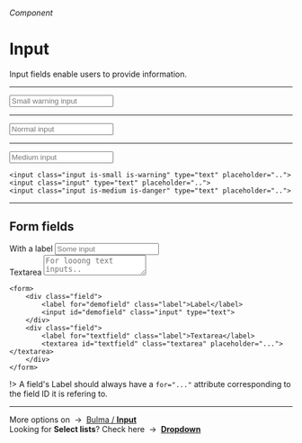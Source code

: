 <h6 class="subtitle is-5 has-text-grey has-text-weight-semibold">Component</h6><h1 class="title is-1 has-text-weight-bold">Input</h1>
<p class="subtitle is-5"><span class="has-text-weight-semibold">Input fields</span> enable users to provide information.</p>

<hr class="is-visible is-large">

<form class="box is-relaxed is-well is-marginless" spellcheck="false">
    <input class="input is-small is-warning" type="tel" placeholder="Small warning input">
    <hr class="is-small">
    <input class="input" type="tel" placeholder="Normal input">
    <hr class="is-small">
    <input class="input is-medium is-danger" type="email" placeholder="Medium input">
</form>

    <input class="input is-small is-warning" type="text" placeholder="..">
    <input class="input" type="text" placeholder="..">
    <input class="input is-medium is-danger" type="text" placeholder="..">


<hr class="is-visible is-large">

<h2 class="title is-4">Form fields</h2>

<form class="box is-well is-relaxed is-marginless" spellcheck="false">
    <div class="field">
        <label for="demofield" class="label">With a label</label>
        <input id="demofield" class="input" type="text" placeholder="Some input">
    </div>
    <div class="field">
        <label for="textfield" class="label">Textarea</label>
        <textarea id="textfield" class="textarea" placeholder="For looong text inputs.."></textarea>
    </div>
</form>

    <form>
        <div class="field">
            <label for="demofield" class="label">Label</label>
            <input id="demofield" class="input" type="text">
        </div>
        <div class="field">
            <label for="textfield" class="label">Textarea</label>
            <textarea id="textfield" class="textarea" placeholder="..."></textarea>
        </div>
    </form>

!> A field's Label should always have a `for="..."` attribute corresponding to the field ID it is refering to.

<hr>

<div class="box is-bordered">
    More options on &nbsp;→&nbsp; <a href="https://bulma.io/documentation/form/input/" target="blank">Bulma / <strong>Input</strong></a>
    <br>
    Looking for <strong>Select lists</strong>? Check here &nbsp;→&nbsp; <a href="#/dropdown#selectlist" target="blank"><strong>Dropdown</strong></a>
</div>
